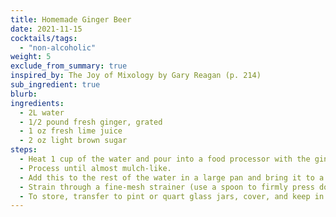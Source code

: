 ```yaml
---
title: Homemade Ginger Beer
date: 2021-11-15
cocktails/tags:
  - "non-alcoholic"
weight: 5
exclude_from_summary: true
inspired_by: The Joy of Mixology by Gary Reagan (p. 214)
sub_ingredient: true
blurb:
ingredients:
  - 2L water
  - 1/2 pound fresh ginger, grated
  - 1 oz fresh lime juice
  - 2 oz light brown sugar
steps:
  - Heat 1 cup of the water and pour into a food processor with the ginger.
  - Process until almost mulch-like.
  - Add this to the rest of the water in a large pan and bring it to a boil. Cover, remove from the heat, and allow it to stand for 1 hour.
  - Strain through a fine-mesh strainer (use a spoon to firmly press down on the ginger to extract all the flavor) and discard the pulp, add the lime juice and light brown sugar to the flavored water, stir well to dissolve, and allow the ginger mixture to come to room temperature before serving.
  - To store, transfer to pint or quart glass jars, cover, and keep in the refrigerator for up to a week.
---
```



